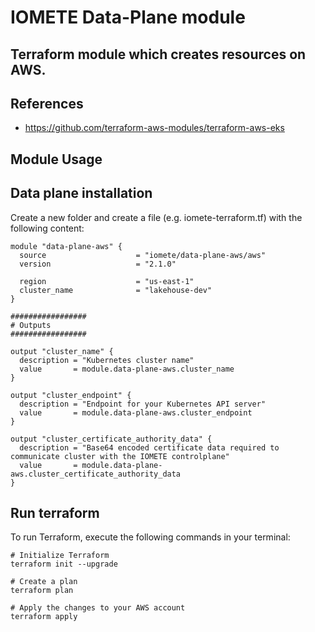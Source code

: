 # IOMETE Data-Plane module

## Terraform module which creates resources on AWS.


## References
- https://github.com/terraform-aws-modules/terraform-aws-eks

## Module Usage


## Data plane installation

Create a new folder and create a file (e.g. iomete-terraform.tf) with the following content:

```hcl
module "data-plane-aws" {
  source                    = "iomete/data-plane-aws/aws"
  version                   = "2.1.0"
 
  region                    = "us-east-1"
  cluster_name              = "lakehouse-dev"
}

################# 
# Outputs 
#################

output "cluster_name" {
  description = "Kubernetes cluster name"
  value       = module.data-plane-aws.cluster_name
}

output "cluster_endpoint" {
  description = "Endpoint for your Kubernetes API server"
  value       = module.data-plane-aws.cluster_endpoint
}

output "cluster_certificate_authority_data" {
  description = "Base64 encoded certificate data required to communicate cluster with the IOMETE controlplane"
  value       = module.data-plane-aws.cluster_certificate_authority_data
}
```

## Run terraform

To run Terraform, execute the following commands in your terminal:

```shell
# Initialize Terraform
terraform init --upgrade

# Create a plan
terraform plan

# Apply the changes to your AWS account
terraform apply
```